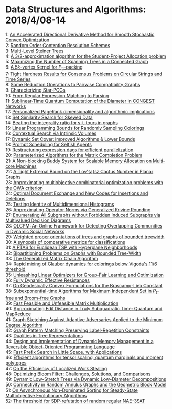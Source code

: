 # Data Structures and Algorithms: 2018/4/08-14  
1: [An Accelerated Directional Derivative Method for Smooth Stochastic  Convex Optimization](https://doi.org/10.48550/arXiv.1804.02394)  
2: [Random Order Contention Resolution Schemes](https://doi.org/10.48550/arXiv.1804.02584)  
3: [Multi-Level Steiner Trees](https://doi.org/10.48550/arXiv.1804.02627)  
4: [A 3/2-approximation algorithm for the Student-Project Allocation problem](https://doi.org/10.48550/arXiv.1804.02731)  
5: [Maximizing the Number of Spanning Trees in a Connected Graph](https://doi.org/10.48550/arXiv.1804.02785)  
6: [A $5k$-vertex Kernel for $P_2$-packing](https://doi.org/10.48550/arXiv.1804.02801)  
7: [Tight Hardness Results for Consensus Problems on Circular Strings and  Time Series](https://doi.org/10.48550/arXiv.1804.02854)  
8: [Some Reduction Operations to Pairwise Compatibility Graphs](https://doi.org/10.48550/arXiv.1804.02887)  
9: [Characterizing Star-PCGs](https://doi.org/10.48550/arXiv.1804.02895)  
10: [From Regular Expression Matching to Parsing](https://doi.org/10.48550/arXiv.1804.02906)  
11: [Sublinear-Time Quantum Computation of the Diameter in CONGEST Networks](https://doi.org/10.48550/arXiv.1804.02917)  
12: [Personalized PageRank dimensionality and algorithmic implications](https://doi.org/10.48550/arXiv.1804.02949)  
13: [Set Similarity Search for Skewed Data](https://doi.org/10.48550/arXiv.1804.03054)  
14: [Beating the integrality ratio for s-t-tours in graphs](https://doi.org/10.48550/arXiv.1804.03112)  
15: [Linear Programming Bounds for Randomly Sampling Colorings](https://doi.org/10.48550/arXiv.1804.03156)  
16: [Contextual Search via Intrinsic Volumes](https://doi.org/10.48550/arXiv.1804.03195)  
17: [Dynamic Set Cover: Improved Algorithms & Lower Bounds](https://doi.org/10.48550/arXiv.1804.03197)  
18: [Prompt Scheduling for Selfish Agents](https://doi.org/10.48550/arXiv.1804.03244)  
19: [Restructuring expression dags for efficient parallelization](https://doi.org/10.48550/arXiv.1804.03256)  
20: [Parameterized Algorithms for the Matrix Completion Problem](https://doi.org/10.48550/arXiv.1804.03423)  
21: [A Non-blocking Buddy System for Scalable Memory Allocation on Multi-core  Machines](https://doi.org/10.48550/arXiv.1804.03436)  
22: [A Tight Extremal Bound on the Lov\'{a}sz Cactus Number in Planar Graphs](https://doi.org/10.48550/arXiv.1804.03485)  
23: [Approximating multiobjective combinatorial optimization problems with  the OWA criterion](https://doi.org/10.48550/arXiv.1804.03594)  
24: [Optimal Document Exchange and New Codes for Insertions and Deletions](https://doi.org/10.48550/arXiv.1804.03604)  
25: [Testing Identity of Multidimensional Histograms](https://doi.org/10.48550/arXiv.1804.03636)  
26: [Approximating Operator Norms via Generalized Krivine Rounding](https://doi.org/10.48550/arXiv.1804.03644)  
27: [Enumerating All Subgraphs without Forbidden Induced Subgraphs via  Multivalued Decision Diagrams](https://doi.org/10.48550/arXiv.1804.03822)  
28: [OLCPM: An Online Framework for Detecting Overlapping Communities in  Dynamic Social Networks](https://doi.org/10.48550/arXiv.1804.03842)  
29: [Weighted proper orientations of trees and graphs of bounded treewidth](https://doi.org/10.48550/arXiv.1804.03884)  
30: [A synopsis of comparative metrics for classifications](https://doi.org/10.48550/arXiv.1804.03929)  
31: [A PTAS for Euclidean TSP with Hyperplane Neighborhoods](https://doi.org/10.48550/arXiv.1804.03953)  
32: [Bipartitioning Problems on Graphs with Bounded Tree-Width](https://doi.org/10.48550/arXiv.1804.04016)  
33: [The Generalized Matrix Chain Algorithm](https://doi.org/10.48550/arXiv.1804.04021)  
34: [Rapid mixing of Glauber dynamics for colorings below Vigoda's $11/6$  threshold](https://doi.org/10.48550/arXiv.1804.04025)  
35: [Unleashing Linear Optimizers for Group-Fair Learning and Optimization](https://doi.org/10.48550/arXiv.1804.04503)  
36: [Fully Dynamic Effective Resistances](https://doi.org/10.48550/arXiv.1804.04038)  
37: [On Geodesically Convex Formulations for the Brascamp-Lieb Constant](https://doi.org/10.48550/arXiv.1804.04051)  
38: [Subexponential-time Algorithms for Maximum Independent Set in $P_t$-free  and Broom-free Graphs](https://doi.org/10.48550/arXiv.1804.04077)  
39: [Fast Feasible and Unfeasible Matrix Multiplication](https://doi.org/10.48550/arXiv.1804.04102)  
40: [Approximating Edit Distance in Truly Subquadratic Time: Quantum and  MapReduce](https://doi.org/10.48550/arXiv.1804.04178)  
41: [Graph Sketching Against Adaptive Adversaries Applied to the Minimum  Degree Algorithm](https://doi.org/10.48550/arXiv.1804.04239)  
42: [Graph Pattern Matching Preserving Label-Repetition Constraints](https://doi.org/10.48550/arXiv.1804.04260)  
43: [Dualities in Tree Representations](https://doi.org/10.48550/arXiv.1804.04263)  
44: [Design and Implementation of Dynamic Memory Management in a Reversible  Object-Oriented Programming Language](https://doi.org/10.48550/arXiv.1804.05097)  
45: [Fast Prefix Search in Little Space, with Applications](https://doi.org/10.48550/arXiv.1804.04720)  
46: [Efficient algorithms for tensor scaling, quantum marginals and moment  polytopes](https://doi.org/10.48550/arXiv.1804.04739)  
47: [On the Efficiency of Localized Work Stealing](https://doi.org/10.48550/arXiv.1804.04773)  
48: [Optimizing Bloom Filter: Challenges, Solutions, and Comparisons](https://doi.org/10.48550/arXiv.1804.04777)  
49: [Dynamic Low-Stretch Trees via Dynamic Low-Diameter Decompositions](https://doi.org/10.48550/arXiv.1804.04928)  
50: [Connectivity in Random Annulus Graphs and the Geometric Block Model](https://doi.org/10.48550/arXiv.1804.05013)  
51: [On Asynchronous Non-Dominated Sorting for Steady-State Multiobjective  Evolutionary Algorithms](https://doi.org/10.48550/arXiv.1804.05208)  
52: [The threshold for SDP-refutation of random regular NAE-3SAT](https://doi.org/10.48550/arXiv.1804.05230)  